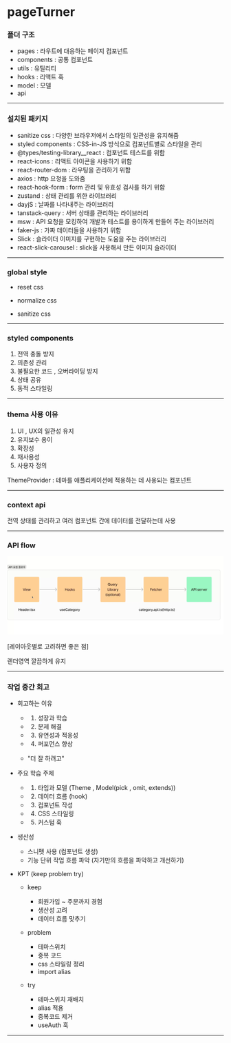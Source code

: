 # pageTurner

### 폴더 구조

- pages : 라우트에 대응하는 페이지 컴포넌트
- components : 공통 컴포넌트
- utils : 유틸리티
- hooks : 리액트 훅
- model : 모델
- api

---

### 설치된 패키지

- sanitize css : 다양한 브라우저에서 스타일의 일관성을 유지해줌
- styled components : CSS-in-JS 방식으로 컴포넌트별로 스타일을 관리
- @types/testing-library\_\_react : 컴포넌트 테스트를 위함
- react-icons : 리액트 아이콘을 사용하기 위함
- react-router-dom : 라우팅을 관리하기 위함
- axios : http 요청을 도와줌
- react-hook-form : form 관리 및 유효성 검사를 하기 위함
- zustand : 상태 관리를 위한 라이브러리
- dayjS : 날짜를 나타내주는 라이브러리
- tanstack-query : 서버 상태를 관리하는 라이브러리
- msw : API 요청을 모킹하여 개발과 테스트를 용이하게 만들어 주는 라이브러리
- faker-js : 가짜 데이터들을 사용하기 위함
- Slick : 슬라이더 이미지를 구현하는 도움을 주는 라이브러리
- react-slick-carousel : slick을 사용해서 만든 이미지 슬라이더

---

### global style

- reset css

- normalize css

- sanitize css

---

### styled components

1. 전역 충돌 방지
2. 의존성 관리
3. 불필요한 코드 , 오버라이딩 방지
4. 상태 공유
5. 동적 스타일링

---

### thema 사용 이유

1. UI , UX의 일관성 유지
2. 유지보수 용이
3. 확장성
4. 재사용성
5. 사용자 정의

ThemeProvider : 테마를 애플리케이션에 적용하는 데 사용되는 컴포넌트

---

### context api

전역 상태를 관리하고 여러 컴포넌트 간에 데이터를 전달하는데 사용

---

### API flow

<img src='./src/assets/git/API-flow.png'>

[레이아웃별로 고려하면 좋은 점]

렌더영역 깔끔하게 유지

---

### 작업 중간 회고

- 회고하는 이유

  - 1. 성장과 학습
  - 2. 문제 해결
  - 3. 유연성과 적응성
  - 4. 퍼포먼스 향상

  - "더 잘 하려고"

- 주요 학습 주제

  - 1. 타입과 모델 (Theme , Model(pick , omit, extends))
  - 2. 데이터 흐름 (hook)
  - 3. 컴포넌트 작성
  - 4. CSS 스타일링
  - 5. 커스텀 훅

- 생산성

  - 스니펫 사용 (컴포넌트 생성)
  - 기능 단위 작업 흐름 파악 (자기만의 흐름을 파악하고 개선하기)

- KPT (keep problem try)

  - keep

    - 회원가입 ~ 주문까지 경험
    - 생산성 고려
    - 데이터 흐름 맞추기

  - problem

    - 테마스위치
    - 중복 코드
    - css 스타일링 정리
    - import alias

  - try
    - 테마스위치 재배치
    - alias 적용
    - 중복코드 제거
    - useAuth 훅

---
